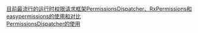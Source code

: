 [目前最流行的运行时权限请求框架PermissionsDispatcher、RxPermissions和easypermissions的使用和对比](https://blog.csdn.net/daimengs/article/details/80998730)   
[PermissionsDispatcher的使用](https://www.jianshu.com/p/64e7334cde11)   
